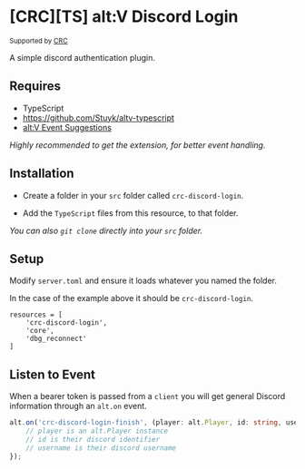 # [CRC][TS] alt:V Discord Login

<sup>Supported by <a href="https://github.com/orgs/altv-crc/">CRC</a></sup>

A simple discord authentication plugin.

## Requires

- TypeScript
- https://github.com/Stuyk/altv-typescript
- [alt:V Event Suggestions](https://marketplace.visualstudio.com/items?itemName=stuyk.altv-event-suggestions)

_Highly recommended to get the extension, for better event handling._

## Installation

* Create a folder in your `src` folder called `crc-discord-login`.

* Add the `TypeScript` files from this resource, to that folder.

_You can also `git clone` directly into your `src` folder._

## Setup

Modify `server.toml` and ensure it loads whatever you named the folder.

In the case of the example above it should be `crc-discord-login`.

```
resources = [ 
    'crc-discord-login',
    'core',
    'dbg_reconnect'
]
```

## Listen to Event

When a bearer token is passed from a `client` you will get general Discord information through an `alt.on` event.

```ts
alt.on('crc-discord-login-finish', (player: alt.Player, id: string, username: string, discriminator: number) => {
    // player is an alt.Player instance
    // id is their discord identifier
    // username is their discord username
});
```
